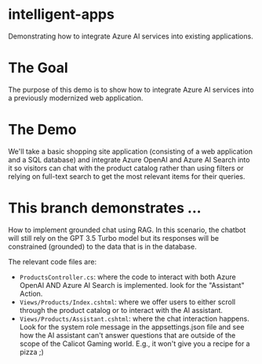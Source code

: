 intelligent-apps
===

Demonstrating how to integrate Azure AI services into existing applications.

# The Goal
The purpose of this demo is to show how to integrate Azure AI services into a previously modernized web application. 

# The Demo
We'll take a basic shopping site application (consisting of a web application and a SQL database) and integrate Azure OpenAI and Azure AI Search into it so visitors can chat with the product catalog rather than using filters or relying on full-text search to get the most relevant items for their queries.

# This branch demonstrates ...
How to implement grounded chat using RAG. In this scenario, the chatbot will still rely on the GPT 3.5 Turbo model but its responses will be constrained (grounded) to the data that is in the database.

The relevant code files are:
* `ProductsController.cs`: where the code to interact with both Azure OpenAI AND Azure AI Search is implemented. look for the "Assistant" Action.
* `Views/Products/Index.cshtml`: where we offer users to either scroll through the product catalog or to interact with the AI assistant.
* `Views/Products/Assistant.cshtml`: where the chat interaction happens. Look for the system role message in the appsettings.json file and see how the AI assistant can't answer questions that are outside of the scope of the Calicot Gaming world. E.g., it won't give you a recipe for a pizza ;)